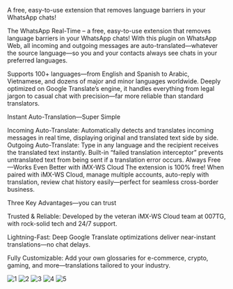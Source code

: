 A free, easy-to-use extension that removes language barriers in your WhatsApp chats!

The WhatsApp Real-Time – a free, easy-to-use extension that removes language barriers in your WhatsApp chats!
With this plugin on WhatsApp Web, all incoming and outgoing messages are auto-translated—whatever the source language—so you and your contacts always see chats in your preferred languages.

Supports 100+ languages—from English and Spanish to Arabic, Vietnamese, and dozens of major and minor languages worldwide. Deeply optimized on Google Translate’s engine, it handles everything from legal jargon to casual chat with precision—far more reliable than standard translators.

Instant Auto-Translation—Super Simple

Incoming Auto-Translate: Automatically detects and translates incoming messages in real time, displaying original and translated text side by side.
Outgoing Auto-Translate: Type in any language and the recipient receives the translated text instantly.  Built-in “failed translation interceptor” prevents untranslated text from being sent if a translation error occurs.
Always Free—Works Even Better with iMX-WS Cloud
The extension is 100% free! When paired with iMX-WS Cloud, manage multiple accounts, auto-reply with translation, review chat history easily—perfect for seamless cross-border business.

Three Key Advantages—you can trust

Trusted & Reliable: Developed by the veteran iMX-WS Cloud team at 007TG, with rock-solid tech and 24/7 support.

Lightning-Fast: Deep Google Translate optimizations deliver near-instant translations—no chat delays.

Fully Customizable: Add your own glossaries for e-commerce, crypto, gaming, and more—translations tailored to your industry.

![1](https://github.com/user-attachments/assets/a9c73cc9-24a8-456e-b6e2-aee69173b6d6)
![2](https://github.com/user-attachments/assets/4f37385c-5461-4e78-a704-07a271a10b7e)
![3](https://github.com/user-attachments/assets/62b757f4-a6cd-47ac-b73f-aff868c75732)
![4](https://github.com/user-attachments/assets/178ad6ef-bc99-4d24-a2a5-1aec996da45c)
![5](https://github.com/user-attachments/assets/447fb705-6d1a-4401-a1b5-aa0a9e723ce3)
